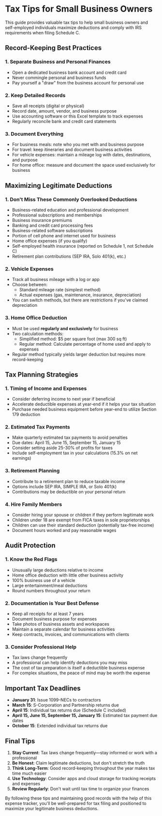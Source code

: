# Tax Tips for Small Business Owners

This guide provides valuable tax tips to help small business owners and self-employed individuals maximize deductions and comply with IRS requirements when filing Schedule C.

## Record-Keeping Best Practices

### 1. Separate Business and Personal Finances
- Open a dedicated business bank account and credit card
- Never commingle personal and business funds
- Pay yourself a "draw" from the business account for personal use

### 2. Keep Detailed Records
- Save all receipts (digital or physical)
- Record date, amount, vendor, and business purpose
- Use accounting software or this Excel template to track expenses
- Regularly reconcile bank and credit card statements

### 3. Document Everything
- For business meals: note who you met with and business purpose
- For travel: keep itineraries and document business activities
- For vehicle expenses: maintain a mileage log with dates, destinations, and purpose
- For home office: measure and document the space used exclusively for business

## Maximizing Legitimate Deductions

### 1. Don't Miss These Commonly Overlooked Deductions
- Business-related education and professional development
- Professional subscriptions and memberships
- Business insurance premiums
- Banking and credit card processing fees
- Business-related software subscriptions
- Portion of cell phone and internet used for business
- Home office expenses (if you qualify)
- Self-employed health insurance (reported on Schedule 1, not Schedule C)
- Retirement plan contributions (SEP IRA, Solo 401(k), etc.)

### 2. Vehicle Expenses
- Track all business mileage with a log or app
- Choose between:
  - Standard mileage rate (simplest method)
  - Actual expenses (gas, maintenance, insurance, depreciation)
- You can switch methods, but there are restrictions if you've claimed depreciation

### 3. Home Office Deduction
- Must be used **regularly and exclusively** for business
- Two calculation methods:
  - Simplified method: $5 per square foot (max 300 sq ft)
  - Regular method: Calculate percentage of home used and apply to expenses
- Regular method typically yields larger deduction but requires more record-keeping

## Tax Planning Strategies

### 1. Timing of Income and Expenses
- Consider deferring income to next year if beneficial
- Accelerate deductible expenses at year-end if it helps your tax situation
- Purchase needed business equipment before year-end to utilize Section 179 deduction

### 2. Estimated Tax Payments
- Make quarterly estimated tax payments to avoid penalties
- Due dates: April 15, June 15, September 15, January 15
- Consider setting aside 25-30% of profits for taxes
- Include self-employment tax in your calculations (15.3% on net earnings)

### 3. Retirement Planning
- Contribute to a retirement plan to reduce taxable income
- Options include SEP IRA, SIMPLE IRA, or Solo 401(k)
- Contributions may be deductible on your personal return

### 4. Hire Family Members
- Consider hiring your spouse or children if they perform legitimate work
- Children under 18 are exempt from FICA taxes in sole proprietorships
- Children can use their standard deduction (potentially tax-free income)
- Document hours worked and pay reasonable wages

## Audit Protection

### 1. Know the Red Flags
- Unusually large deductions relative to income
- Home office deduction with little other business activity
- 100% business use of a vehicle
- Large entertainment/meal deductions
- Round numbers throughout your return

### 2. Documentation is Your Best Defense
- Keep all receipts for at least 7 years
- Document business purpose for expenses
- Take photos of business assets and workspaces
- Maintain a separate calendar for business activities
- Keep contracts, invoices, and communications with clients

### 3. Consider Professional Help
- Tax laws change frequently
- A professional can help identify deductions you may miss
- The cost of tax preparation is itself a deductible business expense
- For complex situations, the peace of mind may be worth the expense

## Important Tax Deadlines

- **January 31**: Issue 1099-NECs to contractors
- **March 15**: S-Corporation and Partnership returns due
- **April 15**: Individual tax returns due (Schedule C included)
- **April 15, June 15, September 15, January 15**: Estimated tax payment due dates
- **October 15**: Extended individual tax returns due

## Final Tips

1. **Stay Current**: Tax laws change frequently—stay informed or work with a professional
2. **Be Honest**: Claim legitimate deductions, but don't stretch the truth
3. **Think Long-Term**: Good record-keeping throughout the year makes tax time much easier
4. **Use Technology**: Consider apps and cloud storage for tracking receipts and expenses
5. **Review Regularly**: Don't wait until tax time to organize your finances

By following these tips and maintaining good records with the help of this expense tracker, you'll be well-prepared for tax filing and positioned to maximize your legitimate business deductions.
